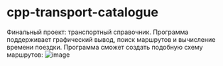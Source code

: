 # cpp-transport-catalogue
Финальный проект: транспортный справочник.
Программа поддерживает графический вывод, поиск маршрутов и вычисление времени поездки. 
Программа сможет создать подобную схему маршрутов:
![image](https://user-images.githubusercontent.com/97431581/185622047-948ca5c0-bc3a-4f1d-8b8d-f799e3929fbe.png)
